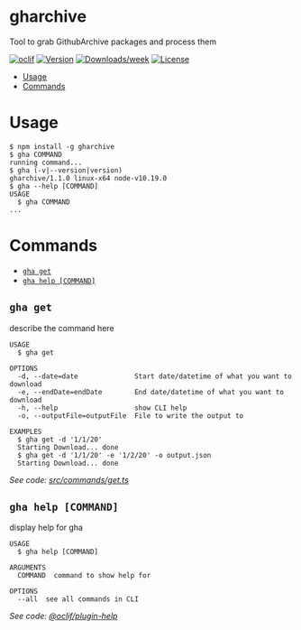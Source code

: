 gharchive
=========

Tool to grab GithubArchive packages and process them

[![oclif](https://img.shields.io/badge/cli-oclif-brightgreen.svg)](https://oclif.io)
[![Version](https://img.shields.io/npm/v/gharchive.svg)](https://npmjs.org/package/gharchive)
[![Downloads/week](https://img.shields.io/npm/dw/gharchive.svg)](https://npmjs.org/package/gharchive)
[![License](https://img.shields.io/npm/l/gharchive.svg)](https://github.com/OGoodness/gharchive/blob/master/package.json)

<!-- toc -->
* [Usage](#usage)
* [Commands](#commands)
<!-- tocstop -->
# Usage
<!-- usage -->
```sh-session
$ npm install -g gharchive
$ gha COMMAND
running command...
$ gha (-v|--version|version)
gharchive/1.1.0 linux-x64 node-v10.19.0
$ gha --help [COMMAND]
USAGE
  $ gha COMMAND
...
```
<!-- usagestop -->
# Commands
<!-- commands -->
* [`gha get`](#gha-get)
* [`gha help [COMMAND]`](#gha-help-command)

## `gha get`

describe the command here

```
USAGE
  $ gha get

OPTIONS
  -d, --date=date              Start date/datetime of what you want to download
  -e, --endDate=endDate        End date/datetime of what you want to download
  -h, --help                   show CLI help
  -o, --outputFile=outputFile  File to write the output to

EXAMPLES
  $ gha get -d '1/1/20'
  Starting Download... done
  $ gha get -d '1/1/20' -e '1/2/20' -o output.json
  Starting Download... done
```

_See code: [src/commands/get.ts](https://github.com/OGoodness/gharchive/blob/v1.1.0/src/commands/get.ts)_

## `gha help [COMMAND]`

display help for gha

```
USAGE
  $ gha help [COMMAND]

ARGUMENTS
  COMMAND  command to show help for

OPTIONS
  --all  see all commands in CLI
```

_See code: [@oclif/plugin-help](https://github.com/oclif/plugin-help/blob/v3.2.2/src/commands/help.ts)_
<!-- commandsstop -->
